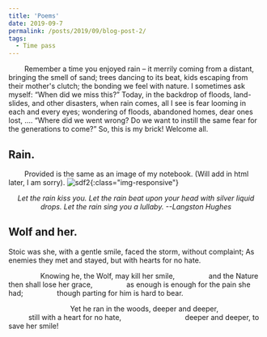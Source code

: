 ```yaml
---
title: 'Poems'
date: 2019-09-7
permalink: /posts/2019/09/blog-post-2/
tags:
  - Time pass
---
```

<!-- ONS -->
 &nbsp; &nbsp; &nbsp; &nbsp; Remember a time you enjoyed rain –  it merrily coming from a distant, bringing the smell of sand; trees dancing to its beat, kids escaping from their mother's clutch;  the bonding we feel with nature. I sometimes ask myself: <q>When did we miss this?</q> Today, in the backdrop of floods, land-slides, and other disasters, when rain comes, all I see is fear looming in each and every eyes; wondering of floods, abandoned homes, dear ones lost, .... <q>Where did we went wrong? Do we want to instill the same fear for the generations to come?</q> So, this is my brick! Welcome all.    

Rain.
-----
 &nbsp; &nbsp; &nbsp; &nbsp; Provided is the same as an image of my notebook. (Will add in html later, I am sorry).
 ![sdf2](/assets/mahesh_11.png){:class="img-responsive"}

<center><i> Let the rain kiss you. Let the rain beat upon your head with silver liquid drops. Let the rain sing you a lullaby. --Langston Hughes </i></center>

Wolf and her.
-----
Stoic was she, with a gentle smile,
faced the storm, without complaint;
As enemies they met and stayed,
but with hearts for no hate. 


&nbsp; &nbsp; &nbsp; &nbsp; &nbsp; &nbsp; &nbsp; &nbsp; Knowing he, the Wolf, may kill her smile,
&nbsp; &nbsp; &nbsp; &nbsp; &nbsp; &nbsp; &nbsp; &nbsp; and the Nature then shall lose her grace,
&nbsp; &nbsp; &nbsp; &nbsp; &nbsp; &nbsp; &nbsp; &nbsp; as enough is enough for the pain she had;
&nbsp; &nbsp; &nbsp; &nbsp; &nbsp; &nbsp; &nbsp; &nbsp; though parting for him is hard to bear.

&nbsp; &nbsp; &nbsp; &nbsp; &nbsp; &nbsp; &nbsp; &nbsp;&nbsp; &nbsp; &nbsp; &nbsp; &nbsp; &nbsp; &nbsp; &nbsp; Yet he ran in the woods, deeper and deeper,
&nbsp; &nbsp; &nbsp; &nbsp; &nbsp; &nbsp; &nbsp; &nbsp;&nbsp; &nbsp; &nbsp; &nbsp; &nbsp; &nbsp; &nbsp; &nbsp; still with a heart for no hate, 
&nbsp; &nbsp; &nbsp; &nbsp; &nbsp; &nbsp; &nbsp; &nbsp;&nbsp; &nbsp; &nbsp; &nbsp; &nbsp; &nbsp; &nbsp; &nbsp; deeper and deeper, to save her smile!














